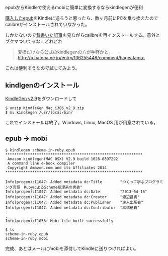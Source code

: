 epubからKindleで使えるmobiに簡単に変換するならkindlegenが便利

[購入したepub](http://tatsu-zine.com/books/scheme-in-ruby)をKindleに送ろうと思ったら、数ヶ月前にPCを乗り換えたのでcalibreがインストールされていなかった。

しかたないので[昔書いた記事](http://ongaeshi.hatenablog.com/entry/2013/03/12/151447)を見ながらcalibreを再インストールする。意外とブクマついてるな、どれどれ

> 変換だけなら公式のkindlegenの方が手軽かと。
http://b.hatena.ne.jp/entry/136255446/comment/hageatama-

これは便利そうなので試してみよう。

## kindlgenのインストール
[KindleGen v2.9](https://kdp.amazon.co.jp/help?topicId=A3IWA2TQYMZ5J6)をダウンロードして

```
$ unzip KindleGen_Mac_i386_v2_9.zip 
$ mv kindlegen /usr/local/bin/
```

これでインストールは終了。Windows, Linux, MacOS 用が用意されている。

## epub -> mobi

```
$ kindlegen scheme-in-ruby.epub 
*************************************************************
 Amazon kindlegen(MAC OSX) V2.9 build 1028-0897292 
 A command line e-book compiler 
 Copyright Amazon.com and its Affiliates 2014 
*************************************************************

Info(prcgen):I1047: Added metadata dc:Title        "つくって学ぶプログラミング言語　RubyによるScheme処理系の実装"
Info(prcgen):I1047: Added metadata dc:Date         "2013-04-16"
Info(prcgen):I1047: Added metadata dc:Creator      "渡辺昌寛"
Info(prcgen):I1047: Added metadata dc:Publisher    "達人出版会"
Info(prcgen):I1047: Added metadata dc:Contributor  "高橋征義"
.
.
Info(prcgen):I1036: Mobi file built successfully

$ ls
scheme-in-ruby.epub
scheme-in-ruby.mobi
```

完成、あとはメールにmobiを添付してKindleに送りつければよい。

